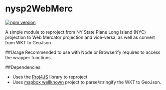 nysp2WebMerc
============
[![npm version](https://badge.fury.io/js/nysp2webmerc.svg)](http://badge.fury.io/js/nysp2webmerc)

A simple module to reproject from NY State Plane Long Island (NYC) projection to Web Mercator projection and vice-versa, as well as convert from WKT to GeoJson.

##Usage
Recommended to use with Node or Browserify requires to access the wrapper functions.

##Dependencies
- Uses the [Proj4JS](https://github.com/proj4js/proj4js) library to reproject
- Uses [mapbox wellknown](https://github.com/mapbox/wellknown) project to parse/stringify the WKT to GeoJson.

